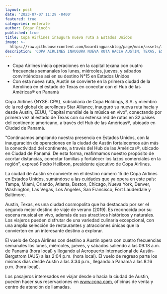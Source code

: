 ```yaml
---
layout: post
date: '2023-07-07 11:29 -0400'
featured: true
categories: enterate
author: Edgar Rincón
published: true
title: Copa Airlines inaugura nueva ruta a Estados Unidos
image: >-
  https://raw.githubusercontent.com/boardingpassblog/page/main/assets/images/Austin.jpg
description: 'COPA AIRLINES INAUGURA NUEVA RUTA HACIA AUSTIN, TEXAS, ESTADOS UNIDOS'
---
```


- Copa Airlines inicia operaciones en la capital texana con cuatro frecuencias semanales los lunes, miércoles, jueves, y sábados convirtiéndose así en su destino N°15 en Estados Unidos
- Con esta nueva ruta, Austin se convierte en la primera ciudad de la Aerolínea en el estado de Texas en conectar con el Hub de las Américas® en Panamá

Copa Airlines {NYSE: CPA}, subsidiaria de Copa Holdings, S.A. y miembro de la red global de aerolíneas Star Alliance, inauguró su nueva ruta hacia y desde Austin, EEUU, “Capital mundial de la música en vivo”, conectando por primera vez al estado de Texas con su extensa red de rutas en 32 países del continente americano, a través del Hub de las Américas®, ubicado en Ciudad de Panamá.

"Continuamos ampliando nuestra presencia en Estados Unidos, con la inauguración de operaciones en la ciudad de Austin fortalecemos aún más la conectividad del continente, a través del Hub de las Américas®, ubicado en Ciudad de Panamá. De esta forma, reafirmamos nuestro propósito de acortar distancias, conectar familias y fortalecer los lazos comerciales en la región”, expresó Pedro Heilbron, presidente ejecutivo de Copa Airlines.

La ciudad de Austin se convierte en el destino número 15 de Copa Airlines en Estados Unidos, sumándose a las cuidades que ya opera en este país: Tampa, Miami, Orlando, Atlanta, Boston, Chicago, Nueva York, Denver, Washington, Las Vegas, Los Ángeles, San Francisco, Fort Lauderdale y Baltimore. 

Austin, Texas, es una ciudad cosmopolita que ha destacado por ser el segundo mejor destino de viaje de verano (2019). Es reconocida por su escena musical en vivo, además de sus atractivos históricos y naturales. Los viajeros pueden disfrutar de una variedad culinaria excepcional, con una amplia selección de restaurantes y atracciones únicas que la convierten en un interesante destino a explorar.

El vuelo de Copa Airlines con destino a Austin opera con cuatro frecuencias semanales los lunes, miércoles, jueves, y sábados saliendo a las 09:18 a.m. de Panamá (hora local) y llegando al Aeropuerto Internacional de Austin-Bergstrom (AUS) a las 2:04 p.m. (hora local). El vuelo de regreso parte los mismos días desde Austin a las 3:34 p.m., llegando a Panamá a las 8:16 p.m. (hora local).

Los pasajeros interesados en viajar desde o hacia la ciudad de Austin, pueden hacer sus reservaciones en www.copa.com, oficinas de venta y centro de atención de llamadas.
